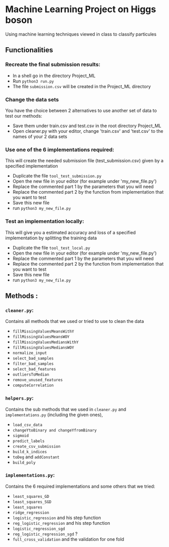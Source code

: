 # Machine Learning Project on Higgs boson

Using machine learning techniques viewed in class to classify particules

## Functionalities

### Recreate the final submission results:

- In a shell go in the directory Project_ML
- Run `python3 run.py`
- The file `submission.csv` will be created in the Project_ML directory

### Change the data sets
You have the choice between 2 alternatives to use another set of data to test our methods:
- Save them under train.csv and test.csv in the root directory Project_ML
- Open cleaner.py with your editor, change 'train.csv' and 'test.csv' to the names of your 2 data sets

### Use one of the 6 implementations required:
This will create the needed submission file (test_submission.csv) given by a specified implementation
- Duplicate the file `tool_test_submission.py`
- Open the new file in your editor (for example under 'my_new_file.py')
- Replace the commented part 1 by the parameters that you will need
- Replace the commented part 2 by the function from implementation that you want to test
- Save this new file
- run `python3 my_new_file.py`

### Test an implementation locally:
This will give you a estimated accuracy and loss of a specified implementation by splitting the training data
- Duplicate the file `tool_test_local.py`
- Open the new file in your editor (for example under 'my_new_file.py')
- Replace the commented part 1 by the parameters that you will need
- Replace the commented part 2 by the function from implementation that you want to test
- Save this new file
- run `python3 my_new_file.py`

## Methods :

### `cleaner.py`:

Contains all methods that we used or tried to use to clean the data
- `fillMissingValuesMeansWithY`
- `fillMissingValuesMeansWOY`
- `fillMissingValuesMediansWithY`
- `fillMissingValuesMediansWOY`
- `normalize_input`
- `select_bad_samples`
- `filter_bad_samples`
- `select_bad_features`
- `outliersToMedian`
- `remove_unused_features`
- `computeCorrelation`

### `helpers.py`:

Contains the sub methods that we used in `cleaner.py` and `implementations.py` (including the given ones),
- `load_csv_data`
- `changeYtoBinary and changeYfromBinary`
- `sigmoid`
- `predict_labels`
- `create_csv_submission`
- `build_k_indices`
- `toDeg` and `addConstant`
- `build_poly`

### `implementations.py`:

Contains the 6 required implementations and some others that we tried:
- `least_squares_GD`
- `least_squares_SGD`
- `least_squares`
- `ridge_regression`
- `logistic_regression` and his step function
- `reg_logistic_regression` and his step function
- `logistic_regression_sgd`
- `reg_logistic_regression_sgd` ?
- `full_cross_validation` and the validation for one fold

